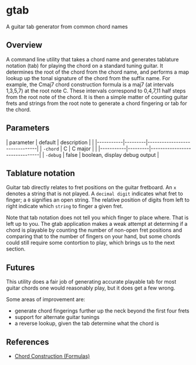 # gtab

A guitar tab generator from common chord names

## Overview

A command line utility that takes a chord name and generates tablature notation (tab) for playing the chord on a standard tuning guitar. It determines the root of the chord from the chord name, and performs a map lookup up the tonal signature of the chord from the suffix name. For example, the Cmaj7 chord construction formula is a maj7 (at intervals 1,3,5,7) at the root note C. These intervals correspond to 0,4,7,11 half steps from the root note of the chord. It is then a simple matter of counting guitar frets and strings from the root note to generate a chord fingering or tab for the chord.

## Parameters

| parameter | default | description |                 |
|-----------|---------|-------------------------------|
| `-chord`  |    C    | C major     |                 |
|-----------|---------|-------------------------------|
| `-debug`  |  false  | boolean, display debug output |

## Tablature notation

Guitar tab directly relates to fret positions on the guitar fretboard. An `x` denotes a string that is not played. A `decimal digit` indicates what fret to finger; a `0` signifies an open string. The relative position of digits from left to right indicate which `string` to finger a given fret.

Note that tab notation does not tell you which finger to place where. That is left up to you. The gtab application makes a weak attempt at determing if a chord is playable by counting the number of non-open fret positions and comparing that to the number of fingers on your hand, but some chords could still require some contortion to play, which brings us to the next section.

## Futures

This utility does a fair job of generating accurate playable tab for most guitar chords one would reasonably play, but it does get a few wrong.

Some areas of improvement are:
- generate chord fingerings further up the neck beyond the first four frets
- support for alternate guitar tunings
- a reverse lookup, given the tab determine what the chord is

## References

- [Chord Construction (Formulas)](https://tedgreene.com/images/lessons/fundamentals/ChordConstructionFormulas_1976-05-26.pdf)
